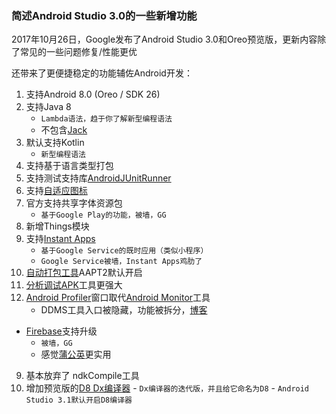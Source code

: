 ### 简述Android Studio 3.0的一些新增功能

2017年10月26日，Google发布了Android Studio 3.0和Oreo预览版，更新内容除了常见的一些问题修复/性能更优

还带来了更便捷稳定的功能辅佐Android开发：

 1. 支持Android 8.0 (Oreo / SDK 26)
 2. 支持Java 8
    - `Lambda语法，趋于你了解新型编程语法`
    - 不包含[Jack](https://blog.csdn.net/pcsxk/article/details/52213784?_bank)
 3. 默认支持Kotlin
    - `新型编程语法`
 4. 支持基于语言类型打包
 5. 支持测试支持库[AndroidJUnitRunner](https://developer.android.google.cn/training/testing/junit-runner#using-android-test-orchestrator)
 7. 支持[自适应图标](https://blog.csdn.net/creeper_san/article/details/77916089)
 8. 官方支持共享字体资源包
    - `基于Google Play的功能，被墙，GG`
 8. 新增Things模块
 7. 支持[Instant Apps](https://segmentfault.com/a/1190000010906162)
    - `基于Google Service的既时应用（类似小程序）`
    - `Google Service被墙，Instant Apps鸡肋了`
 7. [自动打包工具](https://blog.csdn.net/xiangzhihong8/article/details/53607539)AAPT2默认开启
 6. [分析调试APK](https://developer.android.google.cn/studio/debug/apk-debugger)工具更强大
 8. [Android Profiler](https://developer.android.google.cn/studio/profile/android-profiler)窗口取代[Android Monitor](https://blog.csdn.net/testcs_dn/article/details/53687771)工具
    - DDMS工具入口被隐藏，功能被拆分，[博客](https://developer.android.google.cn/studio/profile/monitor)
 - [Firebase](https://blog.csdn.net/wangshubo1989/article/details/52558629)支持升级
    - `被墙，GG`
    - 感觉[蒲公英](http://pgyer.com)更实用
 9. 基本放弃了 ndkCompile工具
 10. 增加预览版的[D8 Dx编译器](https://blog.dreamtobe.cn/android_d8_r8/)
    - `Dx编译器的迭代版，并且给它命名为D8`
    - `Android Studio 3.1默认开启D8编译器`